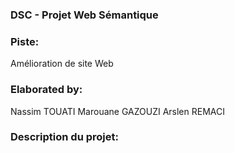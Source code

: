 <h3> DSC - Projet Web Sémantique </h3>

<h3>Piste:</h3> Amélioration de site Web

<h3>Elaborated by:</h3> Nassim TOUATI Marouane GAZOUZI Arslen REMACI

<h3> Description du projet:</h3>

